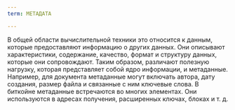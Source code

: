 ```yaml
---
term: МЕТАДАТА

---
```

В общей области вычислительной техники это относится к данным, которые предоставляют информацию о других данных. Они описывают характеристики, содержание, качество, формат и структуру данных, которые они сопровождают. Таким образом, различают полезную нагрузку, которая представляет собой ядро информации, и метаданные. Например, для документа метаданные могут включать автора, дату создания, размер файла и связанные с ним ключевые слова. В биткойне метаданные встречаются во многих элементах. Они используются в адресах получения, расширенных ключах, блоках и т. д.